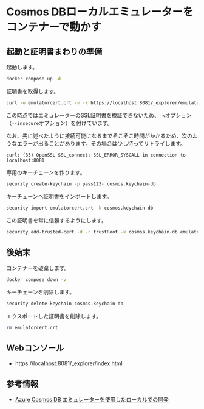 # Cosmos DBローカルエミュレーターをコンテナーで動かす

## 起動と証明書まわりの準備

起動します。

```bash
docker compose up -d
```

証明書を取得します。

```bash
curl -o emulatorcert.crt -v -k https://localhost:8081/_explorer/emulator.pem
```

この時点ではエミュレーターのSSL証明書を検証できないため、`-k`オプション（`--insecure`オプション）を付けています。

なお、先に述べたように接続可能になるまでそこそこ時間がかかるため、次のようなエラーが出ることがあります。その場合は少し待ってリトライします。

```
curl: (35) OpenSSL SSL_connect: SSL_ERROR_SYSCALL in connection to localhost:8081 
```

専用のキーチェーンを作ります。

```bash
security create-keychain -p pass123- cosmos.keychain-db
```

キーチェーンへ証明書をインポートします。

```bash
security import emulatorcert.crt -k cosmos.keychain-db
```

この証明書を常に信頼するようにします。

```bash
security add-trusted-cert -d -r trustRoot -k cosmos.keychain-db emulatorcert.crt
```

## 後始末

コンテナーを破棄します。

```bash
docker compose down -v
```

キーチェーンを削除します。

```bash
security delete-keychain cosmos.keychain-db
```

エクスポートした証明書を削除します。

```bash
rm emulatorcert.crt
```

## Webコンソール

- https://localhost:8081/_explorer/index.html

## 参考情報

- [Azure Cosmos DB エミュレーターを使用したローカルでの開発](https://learn.microsoft.com/ja-jp/azure/cosmos-db/how-to-develop-emulator?tabs=docker-linux%2Cpython&pivots=api-nosql)
